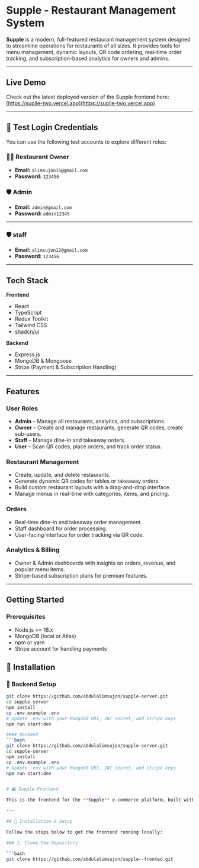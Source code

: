 # Supple - Restaurant Management System

**Supple** is a modern, full-featured restaurant management system designed to streamline operations for restaurants of all sizes. It provides tools for menu management, dynamic layouts, QR code ordering, real-time order tracking, and subscription-based analytics for owners and admins.  

---

##  Live Demo

Check out the latest deployed version of the Supple frontend here:  
[https://suplle-two.vercel.app](https://suplle-two.vercel.app)  


---

## 🔐 Test Login Credentials

You can use the following test accounts to explore different roles:

### 🧑‍🍳 Restaurant Owner

- **Email:** `alimsujon15@gmail.com`  
- **Password:** `123456`

### 🛡️ Admin

- **Email:** `admin@gmail.com`  
- **Password:** `admin12345`

---
### 🛡️ staff

- **Email:** `alimsujon12@gmail.com`  
- **Password:** `123456`

---


## Tech Stack

**Frontend**  
- React  
- TypeScript  
- Redux Toolkit  
- Tailwind CSS  
- [shadcn/ui](https://shadcn.dev)  

**Backend**  
- Express.js  
- MongoDB & Mongoose  
- Stripe (Payment & Subscription Handling)  

---

## Features

### User Roles
- **Admin** – Manage all restaurants, analytics, and subscriptions.  
- **Owner** – Create and manage restaurants, generate QR codes, create sub-users.  
- **Staff** – Manage dine-in and takeaway orders.  
- **User** – Scan QR codes, place orders, and track order status.  

### Restaurant Management
- Create, update, and delete restaurants.  
- Generate dynamic QR codes for tables or takeaway orders.  
- Build custom restaurant layouts with a drag-and-drop interface.  
- Manage menus in real-time with categories, items, and pricing.  

### Orders
- Real-time dine-in and takeaway order management.  
- Staff dashboard for order processing.  
- User-facing interface for order tracking via QR code.  

### Analytics & Billing
- Owner & Admin dashboards with insights on orders, revenue, and popular menu items.  
- Stripe-based subscription plans for premium features.  

---

## Getting Started

### Prerequisites
- Node.js >= 18.x  
- MongoDB (local or Atlas)  
- npm or yarn  
- Stripe account for handling payments  

## 🚀 Installation

### 🔧 Backend Setup

```bash
git clone https://github.com/abdulalimsujon/supple-server.git
cd supple-server  
npm install
cp .env.example .env
# Update .env with your MongoDB URI, JWT secret, and Stripe keys
npm run start:dev

#### Backend
```bash
git clone https://github.com/abdulalimsujon/supple-server.git
cd supple-server  
npm install
cp .env.example .env
# Update .env with your MongoDB URI, JWT secret, and Stripe keys
npm run start:dev


# 🛍️ Supple Frontend

This is the frontend for the **Supple** e-commerce platform, built with **React** and **Vite**.

---

## 🚀 Installation & Setup

Follow the steps below to get the frontend running locally:

### 1. Clone the Repository

```bash
git clone https://github.com/abdulalimsujon/supple--fronted.git

